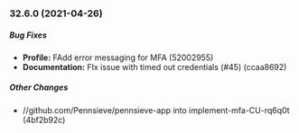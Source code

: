 ### 32.6.0 (2021-04-26)

##### Bug Fixes

* **Profile:**  FAdd error messaging for MFA (52002955)
* **Documentation:**  FIx issue with timed out credentials (#45) (ccaa8692)

##### Other Changes

* //github.com/Pennsieve/pennsieve-app into implement-mfa-CU-rq6q0t (4bf2b92c)

